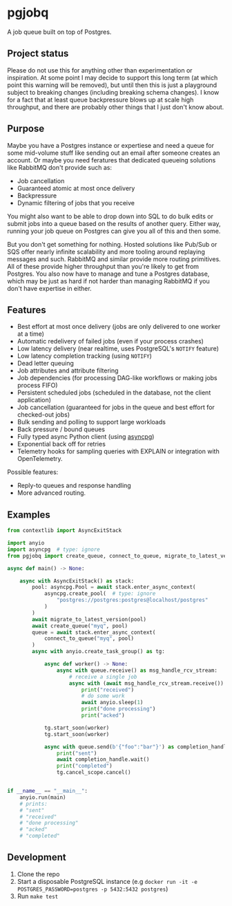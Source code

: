 # pgjobq

A job queue built on top of Postgres.

## Project status

Please do not use this for anything other than experimentation or inspiration.
At some point I may decide to support this long term (at which point this warning will be removed), but until then this is just a playground subject to breaking changes (including breaking schema changes).
I know for a fact that at least queue backpressure blows up at scale high throughput, and there are probably other things that I just don't know about.

## Purpose

Maybe you have a Postgres instance or expertiese and need a queue for some mid-volume stuff like sending out an email after someone creates an account.
Or maybe you need feratures that dedicated queueing solutions like RabbitMQ don't provide such as:

- Job cancellation
- Guaranteed atomic at most once delivery
- Backpressure
- Dynamic filtering of jobs that you receive

You might also want to be able to drop down into SQL to do bulk edits or submit jobs into a queue based on the results of another query.
Either way, running your job queue on Postgres can give you all of this and then some.

But you don't get something for nothing. Hosted solutions like Pub/Sub or SQS offer nearly infinite scalability and more tooling around replaying messages and such. RabbitMQ and similar provide more routing primitives. All of these provide higher throughput than you're likely to get from Postgres. You also now have to manage and tune a Postgres database, which may be just as hard if not harder than managing RabbitMQ if you don't have expertise in either.

## Features

* Best effort at most once delivery (jobs are only delivered to one worker at a time)
* Automatic redelivery of failed jobs (even if your process crashes)
* Low latency delivery (near realtime, uses PostgreSQL's `NOTIFY` feature)
* Low latency completion tracking (using `NOTIFY`)
* Dead letter queuing
* Job attributes and attribute filtering
* Job dependencies (for processing DAG-like workflows or making jobs process FIFO)
* Persistent scheduled jobs (scheduled in the database, not the client application)
* Job cancellation (guaranteed for jobs in the queue and best effort for checked-out jobs)
* Bulk sending and polling to support large workloads
* Back pressure / bound queues
* Fully typed async Python client (using [asyncpg])
* Exponential back off for retries
* Telemetry hooks for sampling queries with EXPLAIN or integration with OpenTelemetry.

Possible features:

* Reply-to queues and response handling
* More advanced routing.

## Examples

```python
from contextlib import AsyncExitStack

import anyio
import asyncpg  # type: ignore
from pgjobq import create_queue, connect_to_queue, migrate_to_latest_version

async def main() -> None:

    async with AsyncExitStack() as stack:
        pool: asyncpg.Pool = await stack.enter_async_context(
            asyncpg.create_pool(  # type: ignore
                "postgres://postgres:postgres@localhost/postgres"
            )
        )
        await migrate_to_latest_version(pool)
        await create_queue("myq", pool)
        queue = await stack.enter_async_context(
            connect_to_queue("myq", pool)
        )
        async with anyio.create_task_group() as tg:

            async def worker() -> None:
                async with queue.receive() as msg_handle_rcv_stream:
                    # receive a single job
                    async with (await msg_handle_rcv_stream.receive()).acquire():
                        print("received")
                        # do some work
                        await anyio.sleep(1)
                        print("done processing")
                        print("acked")

            tg.start_soon(worker)
            tg.start_soon(worker)

            async with queue.send(b'{"foo":"bar"}') as completion_handle:
                print("sent")
                await completion_handle.wait()
                print("completed")
                tg.cancel_scope.cancel()


if __name__ == "__main__":
    anyio.run(main)
    # prints:
    # "sent"
    # "received"
    # "done processing"
    # "acked"
    # "completed"
```

## Development

1. Clone the repo
2. Start a disposable PostgreSQL instance (e.g `docker run -it -e POSTGRES_PASSWORD=postgres -p 5432:5432 postgres`)
3. Run `make test`

[asyncpg]: https://github.com/MagicStack/asyncpg
